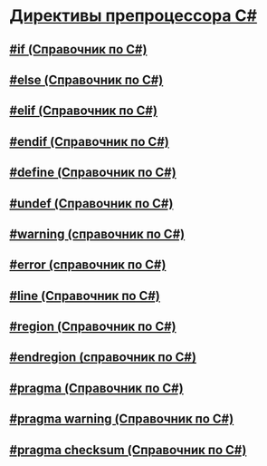 # [Директивы препроцессора C#](index.md)
## [#if (Справочник по C#)](preprocessor-if.md)
## [#else (Справочник по C#)](preprocessor-else.md)
## [#elif (Справочник по C#)](preprocessor-elif.md)
## [#endif (Справочник по C#)](preprocessor-endif.md)
## [#define (Справочник по C#)](preprocessor-define.md)
## [#undef (Справочник по C#)](preprocessor-undef.md)
## [#warning (справочник по C#)](preprocessor-warning.md)
## [#error (справочник по C#)](preprocessor-error.md)
## [#line (Справочник по C#)](preprocessor-line.md)
## [#region (Справочник по C#)](preprocessor-region.md)
## [#endregion (справочник по C#)](preprocessor-endregion.md)
## [#pragma (Справочник по C#)](preprocessor-pragma.md)
## [#pragma warning (Справочник по C#)](preprocessor-pragma-warning.md)
## [#pragma checksum (Справочник по C#)](preprocessor-pragma-checksum.md)
